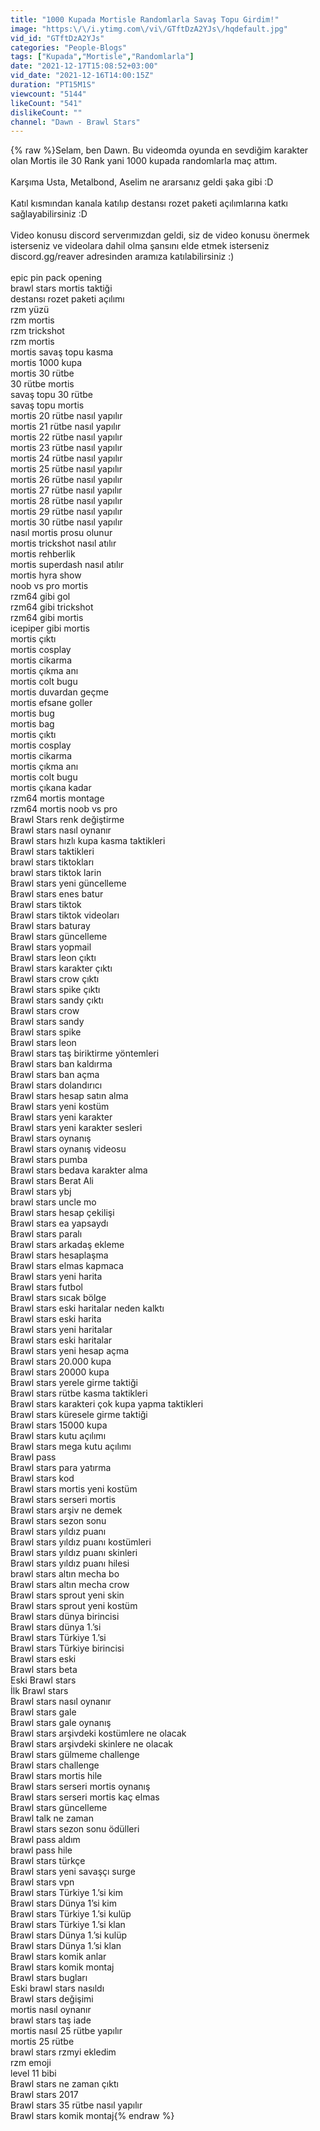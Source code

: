 ```yaml
---
title: "1000 Kupada Mortisle Randomlarla Savaş Topu Girdim!"
image: "https:\/\/i.ytimg.com\/vi\/GTftDzA2YJs\/hqdefault.jpg"
vid_id: "GTftDzA2YJs"
categories: "People-Blogs"
tags: ["Kupada","Mortisle","Randomlarla"]
date: "2021-12-17T15:08:52+03:00"
vid_date: "2021-12-16T14:00:15Z"
duration: "PT15M1S"
viewcount: "5144"
likeCount: "541"
dislikeCount: ""
channel: "Dawn - Brawl Stars"
---
```

{% raw %}Selam, ben Dawn. Bu videomda oyunda en sevdiğim karakter olan Mortis ile 30 Rank yani 1000 kupada randomlarla maç attım.<br /><br />Karşıma Usta, Metalbond, Aselim ne ararsanız geldi şaka gibi :D<br /><br />Katıl kısmından kanala katılıp destansı rozet paketi açılımlarına katkı sağlayabilirsiniz :D<br /><br />Video konusu discord serverımızdan geldi, siz de video konusu önermek isterseniz ve videolara dahil olma şansını elde etmek isterseniz discord.gg/reaver adresinden aramıza katılabilirsiniz :)<br /><br />epic pin pack opening<br />brawl stars mortis taktiği<br />destansı rozet paketi açılımı<br />rzm yüzü<br />rzm mortis<br />rzm trickshot<br />rzm mortis<br />mortis savaş topu kasma<br />mortis 1000 kupa<br />mortis 30 rütbe <br />30 rütbe mortis<br />savaş topu 30 rütbe<br />savaş topu mortis <br />mortis 20 rütbe nasıl yapılır <br />mortis 21 rütbe nasıl yapılır <br />mortis 22 rütbe nasıl yapılır <br />mortis 23 rütbe nasıl yapılır <br />mortis 24 rütbe nasıl yapılır <br />mortis 25 rütbe nasıl yapılır <br />mortis 26 rütbe nasıl yapılır <br />mortis 27 rütbe nasıl yapılır <br />mortis 28 rütbe nasıl yapılır <br />mortis 29 rütbe nasıl yapılır <br />mortis 30 rütbe nasıl yapılır <br />nasıl mortis prosu olunur<br />mortis trickshot nasıl atılır<br />mortis rehberlik<br />mortis superdash nasıl atılır<br />mortis hyra show<br />noob vs pro mortis<br />rzm64 gibi gol<br />rzm64 gibi trickshot<br />rzm64 gibi mortis<br />icepiper gibi mortis<br />mortis çıktı<br />mortis cosplay<br />mortis cikarma<br />mortis çıkma anı<br />mortis colt bugu<br />mortis duvardan geçme<br />mortis efsane goller<br />mortis bug<br />mortis bag<br />mortis çıktı<br />mortis cosplay<br />mortis cikarma<br />mortis çıkma anı<br />mortis colt bugu<br />mortis çıkana kadar<br />rzm64 mortis montage<br />rzm64 mortis noob vs pro<br />Brawl Stars renk değiştirme<br />Brawl stars nasıl oynanır<br />Brawl stars hızlı kupa kasma taktikleri<br />Brawl stars taktikleri <br />brawl stars tiktokları<br />brawl stars tiktok larin<br />Brawl stars yeni güncelleme<br />Brawl stars enes batur<br />Brawl stars tiktok <br />Brawl stars tiktok videoları<br />Brawl stars baturay<br />Brawl stars güncelleme<br />Brawl stars yopmail<br />Brawl stars leon çıktı<br />Brawl stars karakter çıktı<br />Brawl stars crow çıktı<br />Brawl stars spike çıktı<br />Brawl stars sandy çıktı<br />Brawl stars crow<br />Brawl stars sandy<br />Brawl stars spike<br />Brawl stars leon<br />Brawl stars taş biriktirme yöntemleri <br />Brawl stars ban kaldırma <br />Brawl stars ban açma <br />Brawl stars dolandırıcı <br />Brawl stars hesap satın alma <br />Brawl stars yeni kostüm<br />Brawl stars yeni karakter <br />Brawl stars yeni karakter sesleri<br />Brawl stars oynanış<br />Brawl stars oynanış videosu <br />Brawl stars pumba <br />Brawl stars bedava karakter alma <br />Brawl stars Berat Ali <br />Brawl stars ybj<br />brawl stars uncle mo <br />Brawl stars hesap çekilişi<br />Brawl stars ea yapsaydı <br />Brawl stars paralı <br />Brawl stars arkadaş ekleme <br />Brawl stars hesaplaşma <br />Brawl stars elmas kapmaca <br />Brawl stars yeni harita <br />Brawl stars futbol <br />Brawl stars sıcak bölge <br />Brawl stars eski haritalar neden kalktı <br />Brawl stars eski harita <br />Brawl stars yeni haritalar <br />Brawl stars eski haritalar <br />Brawl stars yeni hesap açma <br />Brawl stars 20.000 kupa <br />Brawl stars 20000 kupa <br />Brawl stars yerele girme taktiği <br />Brawl stars rütbe kasma taktikleri <br />Brawl stars karakteri çok kupa yapma taktikleri<br />Brawl stars küresele girme taktiği <br />Brawl stars 15000 kupa<br />Brawl stars kutu açılımı <br />Brawl stars mega kutu açılımı <br />Brawl pass<br />Brawl stars para yatırma <br />Brawl stars kod <br />Brawl stars mortis yeni kostüm <br />Brawl stars serseri mortis <br />Brawl stars arşiv ne demek <br />Brawl stars sezon sonu <br />Brawl stars yıldız puanı <br />Brawl stars yıldız puanı kostümleri <br />Brawl stars yıldız puanı skinleri <br />Brawl stars yıldız puanı hilesi <br />brawl stars altın mecha bo <br />Brawl stars altın mecha crow <br />Brawl stars sprout yeni skin <br />Brawl stars sprout yeni kostüm <br />Brawl stars dünya birincisi <br />Brawl stars dünya 1.’si <br />Brawl stars Türkiye 1.’si <br />Brawl stars Türkiye birincisi <br />Brawl stars eski <br />Brawl stars beta <br />Eski Brawl stars <br />İlk Brawl stars <br />Brawl stars nasıl oynanır <br />Brawl stars gale <br />Brawl stars gale oynanış <br />Brawl stars arşivdeki kostümlere ne olacak <br />Brawl stars arşivdeki skinlere ne olacak <br />Brawl stars gülmeme challenge <br />Brawl stars challenge <br />Brawl stars mortis hile<br />Brawl stars serseri mortis oynanış <br />Brawl stars serseri mortis kaç elmas <br />Brawl stars güncelleme <br />Brawl talk ne zaman<br />Brawl stars sezon sonu ödülleri <br />Brawl pass aldım<br />brawl pass hile<br />Brawl stars türkçe <br />Brawl stars yeni savaşçı surge<br />Brawl stars vpn <br />Brawl stars Türkiye 1.’si kim <br />Brawl stars Dünya 1’si kim <br />Brawl stars Türkiye 1.’si kulüp <br />Brawl stars Türkiye 1.’si klan <br />Brawl stars Dünya 1.’si kulüp <br />Brawl stars Dünya 1.’si klan <br />Brawl stars komik anlar <br />Brawl stars komik montaj <br />Brawl stars bugları <br />Eski brawl stars nasıldı <br />Brawl stars değişimi <br />mortis nasıl oynanır<br />brawl stars taş iade<br />mortis nasıl 25 rütbe yapılır<br />mortis 25 rütbe<br />brawl stars rzmyi ekledim<br />rzm emoji<br />level 11 bibi<br />Brawl stars ne zaman çıktı <br />Brawl stars 2017 <br />Brawl stars 35 rütbe nasıl yapılır <br />Brawl stars komik montaj{% endraw %}
